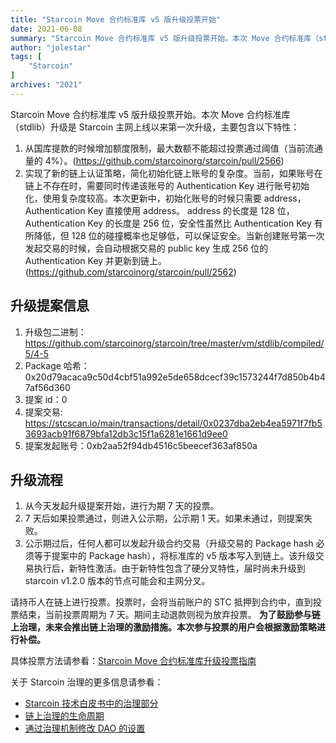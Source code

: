 ```yaml
---
title: "Starcoin Move 合约标准库 v5 版升级投票开始"
date: 2021-06-08
summary: "Starcoin Move 合约标准库 v5 版升级投票开始。本次 Move 合约标准库（stdlib）升级是 Starcoin 主网上线以来第一次升级，主要包含..."
author: "jolestar"
tags: [
    "Starcoin"
]
archives: "2021"
---
```


Starcoin Move 合约标准库 v5 版升级投票开始。本次 Move 合约标准库（stdlib）升级是 Starcoin 主网上线以来第一次升级，主要包含以下特性：


1. 从国库提款的时候增加额度限制，最大数额不能超过投票通过阈值（当前流通量的 4%）。(https://github.com/starcoinorg/starcoin/pull/2566)
2. 实现了新的链上认证策略，简化初始化链上账号的复杂度。当前，如果账号在链上不存在时，需要同时传递该账号的 Authentication Key 进行账号初始化，使用复杂度较高。本次更新中，初始化账号的时候只需要 address，Authentication Key 直接使用 address。 address 的长度是 128 位，Authentication Key 的长度是 256 位，安全性虽然比 Authentication Key 有所降低，但 128 位的碰撞概率也足够低，可以保证安全。当新创建账号第一次发起交易的时候，会自动根据交易的 public key 生成 256 位的  Authentication Key 并更新到链上。(https://github.com/starcoinorg/starcoin/pull/2562)

## 升级提案信息

1. 升级包二进制：https://github.com/starcoinorg/starcoin/tree/master/vm/stdlib/compiled/5/4-5
2. Package 哈希：0x20d79acaca9c50d4cbf51a992e5de658dcecf39c1573244f7d850b4b47af56d360
3. 提案 id：0
4. 提案交易: https://stcscan.io/main/transactions/detail/0x0237dba2eb4ea5971f7fb53693acb91f6879bfa12db3c15f1a6281e1661d9ee0
5. 提案发起账号：0xb2aa52f94db4516c5beecef363af850a

## 升级流程

1. 从今天发起升级提案开始，进行为期 7 天的投票。
2. 7 天后如果投票通过，则进入公示期，公示期 1 天。如果未通过，则提案失败。
3. 公示期过后，任何人都可以发起升级合约交易（升级交易的 Package hash 必须等于提案中的 Package hash），将标准库的 v5 版本写入到链上。该升级交易执行后，新特性激活。由于新特性包含了硬分叉特性，届时尚未升级到 starcoin v1.2.0 版本的节点可能会和主网分叉。

请持币人在链上进行投票。投票时，会将当前账户的 STC 抵押到合约中，直到投票结束，当前投票周期为 7 天。期间主动退款则视为放弃投票。
**为了鼓励参与链上治理，未来会推出链上治理的激励措施。本次参与投票的用户会根据激励策略进行补偿。**

具体投票方法请参看：[Starcoin Move 合约标准库升级投票指南](https://github.com/starcoinorg/starcoin/discussions/2578)

关于 Starcoin 治理的更多信息请参看：

* [Starcoin 技术白皮书中的治理部分](https://developer.starcoin.org/zh/sips/sip-2/)
* [链上治理的生命周期](https://developer.starcoin.org/zh/key_concepts/dao_governance/)
* [通过治理机制修改 DAO 的设置](https://developer.starcoin.org/zh/cli/modify_dao_config/)